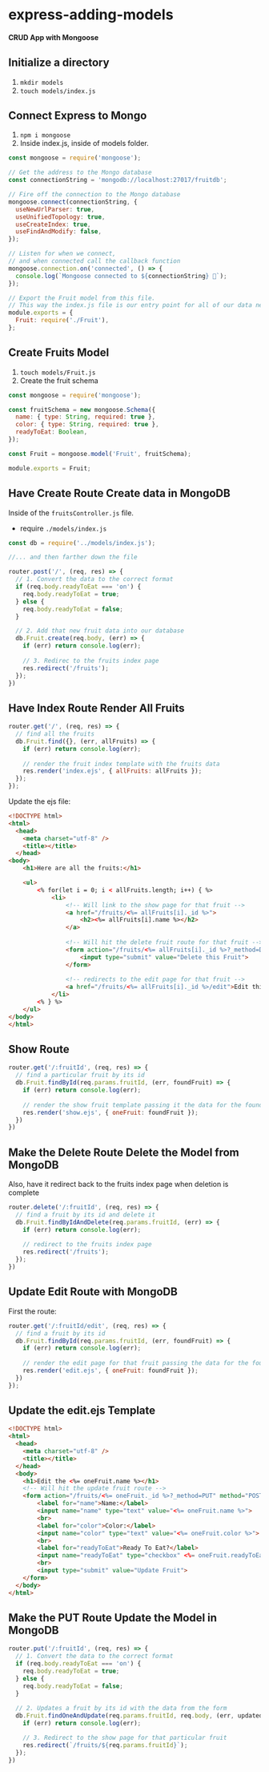 # express-adding-models

#### CRUD App with Mongoose

## Initialize a directory

1. `mkdir models`
1. `touch models/index.js`

## Connect Express to Mongo

1. `npm i mongoose`
1. Inside index.js, inside of models folder.

```javascript
const mongoose = require('mongoose');

// Get the address to the Mongo database
const connectionString = 'mongodb://localhost:27017/fruitdb';

// Fire off the connection to the Mongo database
mongoose.connect(connectionString, {
  useNewUrlParser: true,
  useUnifiedTopology: true,
  useCreateIndex: true,
  useFindAndModify: false,
});

// Listen for when we connect,
// and when connected call the callback function
mongoose.connection.on('connected', () => {
  console.log(`Mongoose connected to ${connectionString} 🥭`);
});

// Export the Fruit model from this file.
// This way the index.js file is our entry point for all of our data needs.
module.exports = {
  Fruit: require('./Fruit'),
};
```

## Create Fruits Model

1. `touch models/Fruit.js`
1. Create the fruit schema

```javascript
const mongoose = require('mongoose');

const fruitSchema = new mongoose.Schema({
  name: { type: String, required: true },
  color: { type: String, required: true },
  readyToEat: Boolean,
});

const Fruit = mongoose.model('Fruit', fruitSchema);

module.exports = Fruit;
```

## Have Create Route Create data in MongoDB

Inside of the `fruitsController.js` file.

- require `./models/index.js`

```javascript
const db = require('../models/index.js');

//... and then farther down the file

router.post('/', (req, res) => {
  // 1. Convert the data to the correct format
  if (req.body.readyToEat === 'on') {
    req.body.readyToEat = true;
  } else {
    req.body.readyToEat = false;
  }

  // 2. Add that new fruit data into our database
  db.Fruit.create(req.body, (err) => {
    if (err) return console.log(err);
    
    // 3. Redirec to the fruits index page
    res.redirect('/fruits');
  });
})
```

## Have Index Route Render All Fruits

```javascript
router.get('/', (req, res) => {
  // find all the fruits
  db.Fruit.find({}, (err, allFruits) => {
    if (err) return console.log(err);
    
    // render the fruit index template with the fruits data
    res.render('index.ejs', { allFruits: allFruits });
  });
});
```

Update the ejs file:

```html
<!DOCTYPE html>
<html>
  <head>
    <meta charset="utf-8" />
    <title></title>
  </head>
<body>
    <h1>Here are all the fruits:</h1>

    <ul>
        <% for(let i = 0; i < allFruits.length; i++) { %>
            <li>
                <!-- Will link to the show page for that fruit -->
                <a href="/fruits/<%= allFruits[i]._id %>">
                    <h2><%= allFruits[i].name %></h2>
                </a>
                
                <!-- Will hit the delete fruit route for that fruit -->
                <form action="/fruits/<%= allFruits[i]._id %>?_method=DELETE" method="POST">
                    <input type="submit" value="Delete this Fruit">
                </form>
                
                <!-- redirects to the edit page for that fruit -->
                <a href="/fruits/<%= allFruits[i]._id %>/edit">Edit this Fruit</a>
            </li>
        <% } %>
    </ul>
</body>
</html>
```

## Show Route

```javascript
router.get('/:fruitId', (req, res) => {
  // find a particular fruit by its id
  db.Fruit.findById(req.params.fruitId, (err, foundFruit) => {
    if (err) return console.log(err);
    
    // render the show fruit template passing it the data for the found fruit
    res.render('show.ejs', { oneFruit: foundFruit });
  })
})
```

## Make the Delete Route Delete the Model from MongoDB

Also, have it redirect back to the fruits index page when deletion is complete

```javascript
router.delete('/:fruitId', (req, res) => {
  // find a fruit by its id and delete it
  db.Fruit.findByIdAndDelete(req.params.fruitId, (err) => {
    if (err) return console.log(err);
    
    // redirect to the fruits index page
    res.redirect('/fruits');
  });
})
```

## Update Edit Route with MongoDB

First the route:

```javascript
router.get('/:fruitId/edit', (req, res) => {
  // find a fruit by its id
  db.Fruit.findById(req.params.fruitId, (err, foundFruit) => {
    if (err) return console.log(err);
    
    // render the edit page for that fruit passing the data for the found fruit
    res.render('edit.ejs', { oneFruit: foundFruit });
  })
});
```

## Update the edit.ejs Template

```html
<!DOCTYPE html>
<html>
  <head>
    <meta charset="utf-8" />
    <title></title>
  </head>
  <body>
    <h1>Edit the <%= oneFruit.name %></h1>
    <!-- Will hit the update fruit route -->
    <form action="/fruits/<%= oneFruit._id %>?_method=PUT" method="POST">
        <label for="name">Name:</label>
        <input name="name" type="text" value="<%= oneFruit.name %>">
        <br>
        <label for="color">Color:</label>
        <input name="color" type="text" value="<%= oneFruit.color %>">
        <br>
        <label for="readyToEat">Ready To Eat?</label>
        <input name="readyToEat" type="checkbox" <%= oneFruit.readyToEat ? "checked" : "" %>>
        <br>
        <input type="submit" value="Update Fruit">
    </form>
  </body>
</html>
```

## Make the PUT Route Update the Model in MongoDB

```javascript
router.put('/:fruitId', (req, res) => {
  // 1. Convert the data to the correct format
  if (req.body.readyToEat === 'on') {
    req.body.readyToEat = true;
  } else {
    req.body.readyToEat = false;
  }
  
  // 2. Updates a fruit by its id with the data from the form
  db.Fruit.findOneAndUpdate(req.params.fruitId, req.body, (err, updatedFruit) => {
    if (err) return console.log(err);

    // 3. Redirect to the show page for that particular fruit
    res.redirect(`/fruits/${req.params.fruitId}`);
  });
})
```
